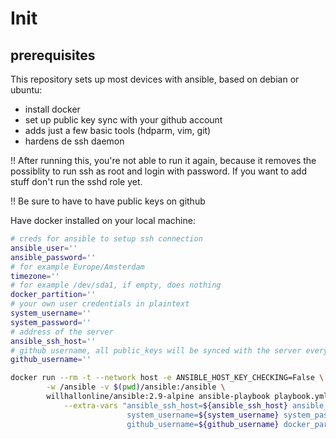 # Init

## prerequisites

This repository sets up most devices with ansible, based on debian or ubuntu:

* install docker
* set up public key sync with your github account
* adds just a few basic tools (hdparm, vim, git)
* hardens de ssh daemon

!! After running this, you're not able to run it again, because it removes the possiblity to run ssh as root and login with password.
   If you want to add stuff don't run the sshd role yet.

!! Be sure to have to have public keys on github 

Have docker installed on your local machine:

``` bash
# creds for ansible to setup ssh connection
ansible_user=''
ansible_password=''
# for example Europe/Amsterdam
timezone=''
# for example /dev/sda1, if empty, does nothing
docker_partition=''
# your own user credentials in plaintext
system_username=''
system_password=''
# address of the server
ansible_ssh_host=''
# github username, all public_keys will be synced with the server every hour
github_username=''

docker run --rm -t --network host -e ANSIBLE_HOST_KEY_CHECKING=False \
        -w /ansible -v $(pwd)/ansible:/ansible \
        willhallonline/ansible:2.9-alpine ansible-playbook playbook.yml \
            --extra-vars "ansible_ssh_host=${ansible_ssh_host} ansible_user=${ansible_user} ansible_password=${ansible_password} \
                          system_username=${system_username} system_password=${system_password} \
                          github_username=${github_username} docker_partition=${docker_partition} timezone=${timezone}"
                          
```